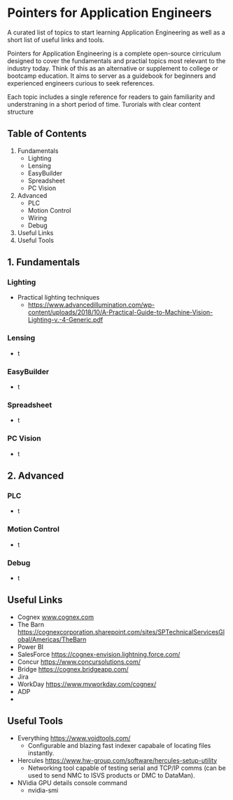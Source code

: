 # Pointers for Application Engineers

A curated list of topics to start learning Application Engineering as well as a short list of useful links and tools.

Pointers for Application Engineering is a complete open-source cirriculum designed to cover the fundamentals and practial topics most relevant to the industry today.  Think of this as an alternative or supplement to college or bootcamp education.  It aims to server as a guidebook for beginners and experienced engineers curious to seek references.

Each topic includes a single reference for readers to gain familiarity and understraning in a short period of time.  Turorials with clear content structure


## Table of Contents
1. Fundamentals
   - Lighting
   - Lensing
   - EasyBuilder
   - Spreadsheet
   - PC Vision
2. Advanced
   - PLC
   - Motion Control
   - Wiring
   - Debug
4. Useful Links
5. Useful Tools

## 1. Fundamentals
### Lighting
- Practical lighting techniques
   - https://www.advancedillumination.com/wp-content/uploads/2018/10/A-Practical-Guide-to-Machine-Vision-Lighting-v.-4-Generic.pdf
### Lensing
- t
### EasyBuilder
- t
### Spreadsheet
- t
### PC Vision
- t
  
## 2. Advanced
### PLC
- t
### Motion Control
- t
### Debug
- t


## Useful Links
- Cognex www.cognex.com
- The Barn https://cognexcorporation.sharepoint.com/sites/SPTechnicalServicesGlobal/Americas/TheBarn
- Power BI
- SalesForce https://cognex-envision.lightning.force.com/
- Concur https://www.concursolutions.com/
- Bridge https://cognex.bridgeapp.com/
- Jira
- WorkDay https://www.myworkday.com/cognex/
- ADP
- 

## Useful Tools
- Everything https://www.voidtools.com/
  - Configurable and blazing fast indexer capabale of locating files instantly. 
- Hercules https://www.hw-group.com/software/hercules-setup-utility
  - Networking tool capable of testing serial and TCP/IP comms (can be used to send NMC to ISVS products or DMC to DataMan).
- NVidia GPU  details console command
  - nvidia-smi
